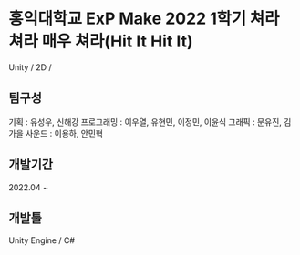 # 홍익대학교 ExP Make 2022 1학기 쳐라 쳐라 매우 쳐라(Hit It Hit It)
Unity / 2D / 

## 팀구성
기획 : 유성우, 신해강
프로그래밍 : 이우열, 유현민, 이정민, 이윤식
그래픽 : 문유진, 김가을
사운드 : 이용하, 안민혁

## 개발기간
2022.04 ~

## 개발툴
Unity Engine / C#
